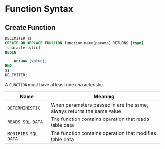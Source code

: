 # Function Syntax

## Create Function

```sql
DELIMITER $$
CREATE OR REPLACE FUNCTION function_name(params) RETURNS [type]
[characteristic]
BEGIN
    ...
    RETURN [value];
END
$$
DELIMITER;
```

A `FUNCTION` must have at least one characteristic.

Name|Meaning
----|-------
`DETERMINISTIC`|When parameters passed in are the same,  always returns the same value
`READS SQL DATA`|The function contains operation that reads table data
`MODIFIES SQL DATA`|The function contains operation that modifies table data
